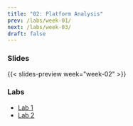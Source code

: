 ```yaml
---
title: "02: Platform Analysis"
prev: /labs/week-01/
next: /labs/week-03/
draft: false
---
```


### Slides

{{< slides-preview week="week-02" >}}

### Labs

- [Lab 1](lab-1/)
- [Lab 2](lab-2/)
